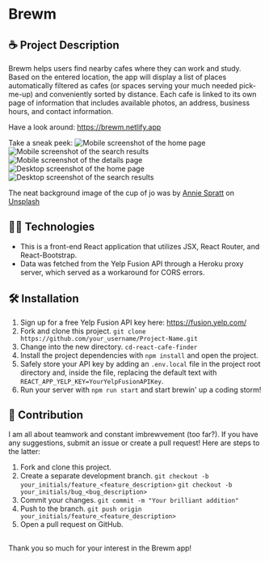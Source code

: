 # Brewm

## ☕️ Project Description

Brewm helps users find nearby cafes where they can work and study. Based on the entered location, the app will display a list of places automatically filtered as cafes (or spaces serving your much needed pick-me-up) and conveniently sorted by distance. Each cafe is linked to its own page of information that includes available photos, an address, business hours, and contact information.

Have a look around: https://brewm.netlify.app

Take a sneak peek:
<img src="./src/assets/brewm-mobile-home.png" alt="Mobile screenshot of the home page">
<img src="./src/assets/brewm-mobile-results.png" alt="Mobile screenshot of the search results">
<img src="./src/assets/brewm-mobile-details.png" alt="Mobile screenshot of the details page">
<img src="./src/assets/brewm-desktop-home.png" alt="Desktop screenshot of the home page">
<img src="./src/assets/brewm-desktop-results.png" alt="Desktop screenshot of the search results">

The neat background image of the cup of jo was by <a href="https://unsplash.com/@anniespratt?utm_source=unsplash&utm_medium=referral&utm_content=creditCopyText">Annie Spratt</a> on <a href="https://unsplash.com/s/photos/coffee-minimal?utm_source=unsplash&utm_medium=referral&utm_content=creditCopyText">Unsplash</a>

## 👩‍💻 Technologies

- This is a front-end React application that utilizes JSX, React Router, and React-Bootstrap.
- Data was fetched from the Yelp Fusion API through a Heroku proxy server, which served as a workaround for CORS errors.

## 🛠 Installation

1.  Sign up for a free Yelp Fusion API key here: https://fusion.yelp.com/
2.  Fork and clone this project.
    `git clone https://github.com/your_username/Project-Name.git`
3.  Change into the new directory.
    `cd-react-cafe-finder`
4.  Install the project dependencies with `npm install` and open the project.
5.  Safely store your API key by adding an `.env.local` file in the project root directory and, inside the file, replacing the default text with `REACT_APP_YELP_KEY=YourYelpFusionAPIKey`.
6.  Run your server with `npm run start` and start brewin' up a coding storm!

## 🤝 Contribution

I am all about teamwork and constant imbrewvement (too far?). If you have any suggestions, submit an issue or create a pull request! Here are steps to the latter:

1. Fork and clone this project.
2. Create a separate development branch.
   `git checkout -b your_initials/feature_<feature_description>`
   `git checkout -b your_initials/bug_<bug_description>`
3. Commit your changes.
   `git commit -m "Your brilliant addition"`
4. Push to the branch.
   `git push origin your_initials/feature_<feature_description>`
5. Open a pull request on GitHub.

##

Thank you so much for your interest in the Brewm app!
